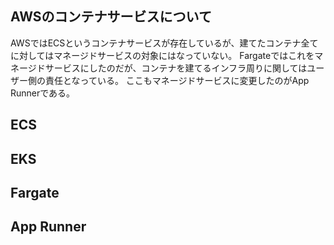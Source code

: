 ## AWSのコンテナサービスについて
AWSではECSというコンテナサービスが存在しているが、建てたコンテナ全てに対してはマネージドサービスの対象にはなっていない。
Fargateではこれをマネージドサービスにしたのだが、コンテナを建てるインフラ周りに関してはユーザー側の責任となっている。
ここもマネージドサービスに変更したのがApp Runnerである。
  
## ECS

## EKS

## Fargate

## App Runner
